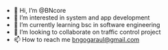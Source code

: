 - 👋 Hi, I’m @BNcore
- 👀 I’m interested in system and app development
- 🌱 I’m currently learning bsc in software engineering
- 💞️ I’m looking to collaborate on traffic control project
- 📫 How to reach me bngogaraul@gmail.com

<!---
BNcore/BNcore is a ✨ special ✨ repository because its `README.md` (this file) appears on your GitHub profile.
You can click the Preview link to take a look at your changes.
--->
